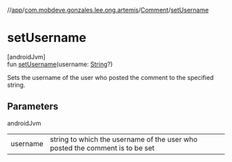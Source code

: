 //[app](../../../index.md)/[com.mobdeve.gonzales.lee.ong.artemis](../index.md)/[Comment](index.md)/[setUsername](set-username.md)

# setUsername

[androidJvm]\
fun [setUsername](set-username.md)(username: [String](https://kotlinlang.org/api/latest/jvm/stdlib/kotlin/-string/index.html)?)

Sets the username of the user who posted the comment to the specified string.

## Parameters

androidJvm

| | |
|---|---|
| username | string to which the username of the user who posted the comment is to be set |
